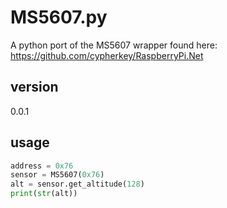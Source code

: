 MS5607.py
=====================
A python port of the MS5607 wrapper found here:
https://github.com/cypherkey/RaspberryPi.Net

version
---------------------
0.0.1

usage
--------------------
```python
address = 0x76
sensor = MS5607(0x76)
alt = sensor.get_altitude(128)
print(str(alt))
```
